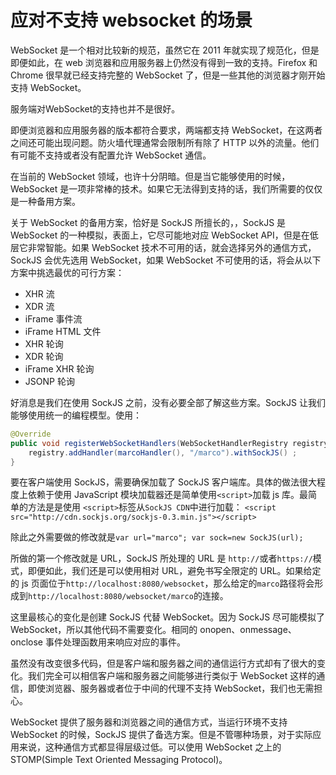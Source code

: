 # 应对不支持 websocket 的场景

WebSocket 是一个相对比较新的规范，虽然它在 2011 年就实现了规范化，但是即便如此，在 web 浏览器和应用服务器上仍然没有得到一致的支持。Firefox 和 Chrome 很早就已经支持完整的 WebSocket 了，但是一些其他的浏览器才刚开始支持 WebSocket。

服务端对WebSocket的支持也并不是很好。

即便浏览器和应用服务器的版本都符合要求，两端都支持 WebSocket，在这两者之间还可能出现问题。防火墙代理通常会限制所有除了 HTTP 以外的流量。他们有可能不支持或者没有配置允许 WebSocket 通信。

在当前的 WebSocket 领域，也许十分阴暗。但是当它能够使用的时候，WebSocket 是一项非常棒的技术。如果它无法得到支持的话，我们所需要的仅仅是一种备用方案。

关于 WebSocket 的备用方案，恰好是 SockJS 所擅长的，，SockJS 是WebSocket 的一种模拟，表面上，它尽可能地对应 WebSocket API，但是在低层它非常智能。如果 WebSocket 技术不可用的话，就会选择另外的通信方式，SockJS 会优先选用 WebSocket，如果 WebSocket 不可使用的话，将会从以下方案中挑选最优的可行方案：
- XHR 流
- XDR 流
- iFrame 事件流
- iFrame HTML 文件
- XHR 轮询
- XDR 轮询
- iFrame XHR 轮询
- JSONP 轮询

好消息是我们在使用 SockJS 之前，没有必要全部了解这些方案。SockJS 让我们能够使用统一的编程模型。使用：
```java
@Override
public void registerWebSocketHandlers(WebSocketHandlerRegistry registry){
    registry.addHandler(marcoHandler(), "/marco").withSockJS() ;
}
```
要在客户端使用 SockJS，需要确保加载了 SockJS 客户端库。具体的做法很大程度上依赖于使用 JavaScript 模块加载器还是简单使用`<script>`加载 js 库。最简单的方法是是使用 `<script>`标签从`SockJS CDN`中进行加载：
`<script src="http://cdn.sockjs.org/sockjs-0.3.min.js"></script>`

除此之外需要做的修改就是`var url="marco"; var sock=new SockJS(url);`

所做的第一个修改就是 URL，SockJS 所处理的 URL 是 `http://`或者`https://`模式，即便如此，我们还是可以使用相对 URL，避免书写全限定的 URL。如果给定的 js 页面位于`http://localhost:8080/websocket`，那么给定的`marco`路径将会形成到`http://localhost:8080/websocket/marco`的连接。

这里最核心的变化是创建 SockJS 代替 WebSocket。因为 SockJS 尽可能模拟了 WebSocket，所以其他代码不需要变化。相同的 onopen、onmessage、onclose 事件处理函数用来响应对应的事件。

虽然没有改变很多代码，但是客户端和服务器之间的通信运行方式却有了很大的变化。我们完全可以相信客户端和服务器之间能够进行类似于 WebSocket 这样的通信，即使浏览器、服务器或者位于中间的代理不支持 WebSocket，我们也无需担心。

WebSocket 提供了服务器和浏览器之间的通信方式，当运行环境不支持 WebSocket 的时候，SockJS 提供了备选方案。但是不管哪种场景，对于实际应用来说，这种通信方式都显得层级过低。可以使用 WebSocket 之上的 STOMP(Simple Text Oriented Messaging Protocol)。

